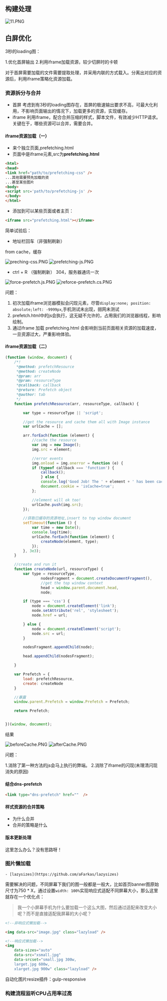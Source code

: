 ## 构建处理

![11.PNG](https://ooo.0o0.ooo/2016/09/01/57c7841ba2fe3.png)

## 白屏优化
3秒的loading图：

1.优化首屏输出
2.利用iframe加载资源，较少切屏时的卡顿

对于首屏需要加载的文件需要提取处理，并采用内联的方式载入。分离出对应的资源后，利用iframe策略化资源加载。

### 资源拆分与合并
- 首屏
考虑到有3秒的loading图存在，首屏的极速输出要求不高，可最大化利用，不影响页面输出的情况下，加载更多的资源，实现缓存。
- iframe
利用iframe，配合合并压缩的样式，脚本文件，有效减少HTTP请求。关键在于，哪些资源可以合并，需要合并。

 #### iframe资源加载（一）
 
  - 来个独立页面,prefetching.html
  - 页面中是iframe元素,src为**prefetching.html**
  
  ```html
  <html>
  <head>
  <link href="path/to/prefetching-css" />
  ...其他需要预先加载的资
  ...甚至某些图片
  <body>
  <script src='path/to/prefetching-js' />
  </body>
  </html>
  ```
  
  - 添加到可以某些页面或者主页：
```html
<iframe src="prefetching.html"></iframe>
```

简单试验后：

- 地址栏回车（非强制刷新）

from cache，缓存

![preching-css.PNG](https://ooo.0o0.ooo/2016/09/01/57c7941ecab5d.png)
![prefetching-js.PNG](https://ooo.0o0.ooo/2016/09/01/57c7941ed8ed5.png)

- ctrl + R （强制刷新）
304，服务器通讯一次

![force-prefetch.js.PNG](https://ooo.0o0.ooo/2016/09/01/57c7944625858.png)
![reforce-prefetch.cs.PNG](https://ooo.0o0.ooo/2016/09/01/57c7944633820.png)

问题：

1. 初次加载iframe浏览器模拟会闪现元素，尽管`display:none; position: absolute;left: -9999px`,手机测试未出现，弱网未测试
2. prefetch.html中的js会执行，这无疑不允许的，占用我们的浏览器线程，影响绘制。
3. 通过iframe 加载 prefetching.html 会影响到当前页面相关资源的加载速度，一旦资源过大，严重影响体验。

#### iframe资源加载（二）

```javascript
(function (window, document) {
    /*!
     *@method: prefetchResource
     *@method: createNode
     *@pram: arr
     *@pram: resourceType
     *@callback: callback
     *@return: Prefetch object
     *@author: tab
     */
    function prefetchResource(arr, resourceType, callback) {

        var type = resourceType || 'script';

        //get the resource and cache them all with Image instance
        var urlCache = [];

        arr.forEach(function (element) {
            //cache the resource
            var img = new Image();
            img.src = element;

            //error events
            img.onload = img.onerror = function (e) {
            if (typeof callback === 'function') {
                callback();
                } else {
                console.log('Good Job! The ' + element + ' has been cached!');
                document.cookie = 'isCache=true';
            };

            //element will ok too!
            urlCache.push(img.src);
        });

        //获取已缓存的资源地址,insert to top window document
        setTimeout(function () {
            var time = new Date();
            console.log(time);
            urlCache.forEach(function (element) {
                createNode(element, type);
            });
        }, 3e3);
    }

    //create and run it
    function createNode(url, resourceType) {
        var type = resourceType,
                nodesFragment = document.createDocumentFragment(),
                //get the top window context
                head = window.parent.document.head,
                node;

        if (type === 'css') {
            node = document.createElement('link');
            node.setAttribute('rel', 'stylesheet');
            node.href = url;

        } else {
            node = document.createElement('script');
            node.src = url;
        }

        nodesFragment.appendChild(node);

        head.appendChild(nodesFragment);

    }

    var Prefetch = {
        load: prefetchResource,
        create: createNode
    }

    //暴露
    window.parent.Prefetch = window.Prefetch = Prefetch;

    return Prefetch;


})(window, document);
```

结果

![beforeCache.PNG](https://ooo.0o0.ooo/2016/09/02/57c8f468a14de.png)
![afterCache.PNG](https://ooo.0o0.ooo/2016/09/02/57c8f46893d4d.png)

问题：

1.消除了第一种方法的js会马上执行的弊端。
2.消除了iframe的闪现(未理清闪现消失的原因)

#### 结合dns-prefetch
```html
<link type="dns-prefetch" href=""  />
```

#### 样式资源的合并策略

- 为什么合并
- 合并的策略是什么

#### 版本更新处理

这里怎么办么？没有思路呀！


### 图片懒加载

	- [lazysizes](https://github.com/aFarkas/lazysizes)

需要解决的问题，不同屏幕下我们的图一般都是一般大，比如首页banner图原始尺寸为750 * X，通过设置`width: 100%`实现响应式适配不同屏幕大小，那么这里就存在一个优化点：
> 我一个小屏幕手机为什么要加载一个这么大图，然后通过适配来改变大小呢？而不是直接适配我屏幕的大小呢？

```html
<!--非响应式懒加载-->

<img data-src="image.jpg" class="lazyload" />

<!--响应式懒加载-->
<img
	data-sizes="auto"
    data-src="xsmall.jpg"
    data-srcset="small.jpg 300w,
    larget.jpg 600w,
    xlarget.jpg 900w" class="lazyload" />
```
自动化图片resize插件：gulp-responsive

### 构建流程监听CPU占用率过高